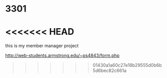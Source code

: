 # 3301
<<<<<<< HEAD
=======


this is my member manager project

http://web-students.armstrong.edu/~ps4843/form.php
>>>>>>> 01430a1a60c27e18b29555d0b6b5d6bec82c661a
